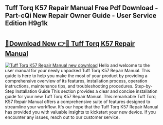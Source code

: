 ## Tuff Torq K57 Repair Manual Free Pdf Download - Part-cQi New Repair Owner Guide - User Service Edition H9g1k

# <h2><a href="http://bc77401.oget.top/?id=Tuff+Torq+K57+Repair+Manual">🔗Download New 👉🔴 Tuff Torq K57 Repair Manual</a></h2>

[![Tuff Torq K57 Repair Manual new download](https://i.imgur.com/5g1atiW.png)](http://bc77401.oget.top/?id=Tuff+Torq+K57+Repair+Manual)
Hello and welcome to the user manual for your newly unpacked Tuff Torq K57 Repair Manual. This guide is here to help you make the most of your product by providing a comprehensive overview of its features, installation process, operation instructions, maintenance tips, and troubleshooting procedures. Step-by-Step Installation Guide This section provides a clear and concise installation guide for your new Tuff Torq K57 Repair Manual. This remarkable Tuff Torq K57 Repair Manual offers a comprehensive suite of features designed to streamline your workflow. It's our hope that the Tuff Torq K57 Repair Manual has provided you with valuable insights to kickstart your new device. If you encounter any issues, reach out to our customer service.

